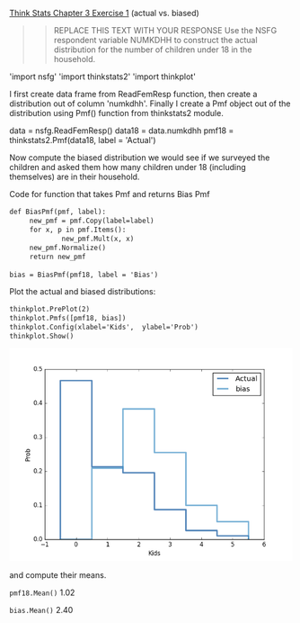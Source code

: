 [Think Stats Chapter 3 Exercise 1](http://greenteapress.com/thinkstats2/html/thinkstats2004.html#toc31) (actual vs. biased)

>> REPLACE THIS TEXT WITH YOUR RESPONSE
Use the NSFG respondent variable NUMKDHH to construct the actual distribution for the number of children under 18 in the household.

'import nsfg'
'import thinkstats2'
'import thinkplot'

I first create data frame from ReadFemResp function, then create a distribution out of column 'numkdhh'. Finally I create a Pmf object out of the distribution using Pmf() function from thinkstats2 module.

data = nsfg.ReadFemResp()
data18 = data.numkdhh
pmf18 = thinkstats2.Pmf(data18, label = 'Actual')

Now compute the biased distribution we would see if we surveyed the children and asked them how many children under 18 (including themselves) are in their household.

Code for function that takes Pmf and returns Bias Pmf
~~~
def BiasPmf(pmf, label):
     new_pmf = pmf.Copy(label=label)
     for x, p in pmf.Items():
             new_pmf.Mult(x, x)
     new_pmf.Normalize()
     return new_pmf

bias = BiasPmf(pmf18, label = 'Bias')

~~~

Plot the actual and biased distributions:

~~~
thinkplot.PrePlot(2)
thinkplot.Pmfs([pmf18, bias])
thinkplot.Config(xlabel='Kids',  ylabel='Prob')
thinkplot.Show()
~~~

![](../pmfs.png)

and compute their means.

`pmf18.Mean()`
1.02

`bias.Mean()`
2.40
